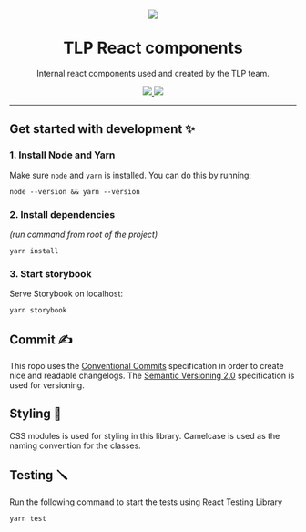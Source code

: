 <h1 align="center">
    <img src="https://i.imgur.com/aa1IP0w.png" />
    <br/>  <br/>TLP React components
</h1>

<div align="center">
<p>Internal react components used and created by the TLP team.</p>

<a href="https://opensource.org/licenses/MIT">
    <img src="https://img.shields.io/badge/license-MIT-yellowgreen" />
</a>

<a href="https://www.npmjs.com/package/@digdir/tlp-react">
    <img src="https://img.shields.io/npm/v/@digdir/tlp-react?label=@digdir/tlp-react&color=0051be" />
</a>

<hr>

</div>

## Get started with development ✨

### 1. Install Node and Yarn

Make sure `node` and `yarn` is installed. You can do this by running:

`node --version && yarn --version`

### 2. Install dependencies
_(run command from root of the project)_

`yarn install`

### 3. Start storybook

Serve Storybook on localhost:

`yarn storybook`


## Commit ✍️
This ropo uses the [Conventional Commits](https://www.conventionalcommits.org/en/v1.0.0/)
specification in order to create nice and readable changelogs. 
The [Semantic Versioning 2.0](https://semver.org/) specification is used for versioning.


## Styling 🎨
CSS modules is used for styling in this library. Camelcase is used as the naming convention for the classes.


## Testing 🪛
Run the following command to start the tests using React Testing Library

`yarn test`
